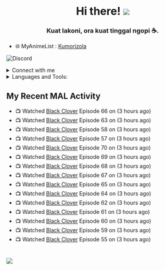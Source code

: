 <h1 align="center">Hi there! <img src="https://media.giphy.com/media/hvRJCLFzcasrR4ia7z/giphy.gif" width="25px"> </h1>
<h3 align="center">Kuat lakoni, ora kuat tinggal ngopi ☕.</h3>

- 🌐 MyAnimeList : [Kumorizola](https://myanimelist.net/animelist/Kumorizola)

![Discord](https://discord.c99.nl/widget/theme-3/761213268009943051.png)
<details>
      <summary>Connect with me</summary>
    <p align="left">
        <a href="https://www.facebook.com/kumori.hartley.1" target="blank"><img align="center"
                src="https://raw.githubusercontent.com/rahuldkjain/github-profile-readme-generator/master/src/images/icons/Social/facebook.svg"
                alt="kumori hartley" height="30" width="40" /></a>
        <a href="https://www.instagram.com/kumorizola/" target="blank"><img align="center"
                src="https://raw.githubusercontent.com/rahuldkjain/github-profile-readme-generator/master/src/images/icons/Social/instagram.svg"
                alt="kumorizola" height="30" width="40" /></a>
        <a href="https://discord.com" target="blank"><img align="center"
                src="https://raw.githubusercontent.com/rahuldkjain/github-profile-readme-generator/master/src/images/icons/Social/discord.svg"
                alt="Kumori#5882" height="30" width="40" /></a>
    </p>
</details>

<details>
    <summary align="left">Languages and Tools:</summary>
<p align="left">
      <a href="https://www.w3schools.com/css/" target="_blank">
        <img src="https://raw.githubusercontent.com/devicons/devicon/master/icons/css3/css3-original-wordmark.svg"
            alt="css3" width="40" height="40" /> </a> <a href="https://www.w3.org/html/" target="_blank"> <img
            src="https://raw.githubusercontent.com/devicons/devicon/master/icons/html5/html5-original-wordmark.svg"
            alt="html5" width="40" height="40" /> </a> <a href="https://www.java.com" target="_blank"> <img
            src="https://raw.githubusercontent.com/devicons/devicon/master/icons/java/java-original.svg" alt="java"
            width="40" height="40" /> </a> <a href="https://developer.mozilla.org/en-US/docs/Web/JavaScript"
            target="_blank"> <img
            src="https://raw.githubusercontent.com/devicons/devicon/master/icons/javascript/javascript-original.svg"
            alt="javascript" width="40" height="40" /> </a> <a href="https://nodejs.org" target="_blank"> <img
            src="https://raw.githubusercontent.com/devicons/devicon/master/icons/nodejs/nodejs-original-wordmark.svg"
            alt="nodejs" width="40" height="40" /> </a> <a href="https://www.python.org" target="_blank"> <img
            src="https://raw.githubusercontent.com/devicons/devicon/master/icons/python/python-original.svg"
            alt="python" width="40" height="40" /> </a> <a href="https://www.typescriptlang.org/" target="_blank"> <img
            src="https://raw.githubusercontent.com/devicons/devicon/master/icons/typescript/typescript-original.svg" 
            alt="typescript" width="40" height="40" /> </a> <a href="https://www.photoshop.com/en" target="_blank"> <img
            src="https://upload.wikimedia.org/wikipedia/commons/a/af/Adobe_Photoshop_CC_icon.svg" alt="photoshop" width="40" height="40"/> </a>
            <a href="https://www.adobe.com/products/premiere.html" target="_blank"> <img
            src="https://upload.wikimedia.org/wikipedia/commons/4/40/Adobe_Premiere_Pro_CC_icon.svg" alt="Premiere pro" width="40" height="40"/> </a>
            <a href="https://www.adobe.com/in/products/illustrator.html" target="_blank"> <img 
            src="https://upload.wikimedia.org/wikipedia/commons/f/fb/Adobe_Illustrator_CC_icon.svg" alt="illustrator" width="40" height="40"/> </a>
      
 </details>
 
 <h2> My Recent MAL Activity</h2>
<!-- MAL_ACTIVITY:start -->

- 📺 Watched [Black Clover](https://MyAnimeList.net/anime.php?id=34572) Episode 66 on (3 hours ago)
- 📺 Watched [Black Clover](https://MyAnimeList.net/anime.php?id=34572) Episode 63 on (3 hours ago)
- 📺 Watched [Black Clover](https://MyAnimeList.net/anime.php?id=34572) Episode 58 on (3 hours ago)
- 📺 Watched [Black Clover](https://MyAnimeList.net/anime.php?id=34572) Episode 57 on (3 hours ago)
- 📺 Watched [Black Clover](https://MyAnimeList.net/anime.php?id=34572) Episode 70 on (3 hours ago)
- 📺 Watched [Black Clover](https://MyAnimeList.net/anime.php?id=34572) Episode 69 on (3 hours ago)
- 📺 Watched [Black Clover](https://MyAnimeList.net/anime.php?id=34572) Episode 68 on (3 hours ago)
- 📺 Watched [Black Clover](https://MyAnimeList.net/anime.php?id=34572) Episode 67 on (3 hours ago)
- 📺 Watched [Black Clover](https://MyAnimeList.net/anime.php?id=34572) Episode 65 on (3 hours ago)
- 📺 Watched [Black Clover](https://MyAnimeList.net/anime.php?id=34572) Episode 64 on (3 hours ago)
- 📺 Watched [Black Clover](https://MyAnimeList.net/anime.php?id=34572) Episode 62 on (3 hours ago)
- 📺 Watched [Black Clover](https://MyAnimeList.net/anime.php?id=34572) Episode 61 on (3 hours ago)
- 📺 Watched [Black Clover](https://MyAnimeList.net/anime.php?id=34572) Episode 60 on (3 hours ago)
- 📺 Watched [Black Clover](https://MyAnimeList.net/anime.php?id=34572) Episode 59 on (3 hours ago)
- 📺 Watched [Black Clover](https://MyAnimeList.net/anime.php?id=34572) Episode 55 on (3 hours ago)

<!-- MAL_ACTIVITY:end -->

  
<h2 align="left"> <img src="https://media.discordapp.net/attachments/918405470073520168/919220018355523584/ezgif.com-gif-maker_1.gif">
